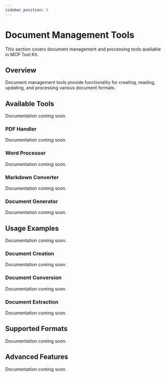 ```yaml
---
sidebar_position: 5
---
```


# Document Management Tools

This section covers document management and processing tools available in MCP Tool Kit.

## Overview

Document management tools provide functionality for creating, reading, updating, and processing various document formats.

## Available Tools

Documentation coming soon.

### PDF Handler

Documentation coming soon.

### Word Processor

Documentation coming soon.

### Markdown Converter

Documentation coming soon.

### Document Generator

Documentation coming soon.

## Usage Examples

Documentation coming soon.

### Document Creation

Documentation coming soon.

### Document Conversion

Documentation coming soon.

### Document Extraction

Documentation coming soon.

## Supported Formats

Documentation coming soon.

## Advanced Features

Documentation coming soon.